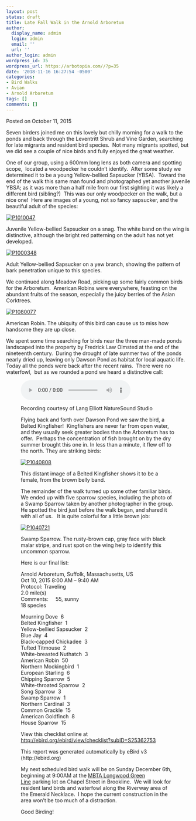 ```yaml
---
layout: post
status: draft
title: Late Fall Walk in the Arnold Arboretum
author:
  display_name: admin
  login: admin
  email: ''
  url: ''
author_login: admin
wordpress_id: 35
wordpress_url: https://arbotopia.com//?p=35
date: '2018-11-16 16:27:54 -0500'
categories:
- Bird Walks
- Avian
- Arnold Arboretum
tags: []
comments: []
---
```




<p>Posted on October 11, 2015</a></p>





<p>Seven birders joined me on this lovely but chilly morning for a walk to the ponds and back through the Leventritt Shrub and Vine Garden, searching for late migrants and resident bird species.&nbsp; Not many migrants spotted, but we did see a couple of nice birds and fully enjoyed the great weather.</p>





<p>One of our group, using a 600mm long lens as both camera and spotting scope,&nbsp; located a woodpecker he couldn&rsquo;t identify.&nbsp; After some study we determined it to be a young Yellow-bellied Sapsucker (YBSA).&nbsp; Toward the end of the walk this same man found and photographed yet another juvenile YBSA; as it was more than a half mile from our first sighting it was likely a different bird (sibling?)&nbsp; This was our only woodpecker on the walk, but a nice one!&nbsp; Here are images of a young, not so fancy sapsucker, and the beautiful adult of the species:</p>


<p><!-- wp:image {"id":1125,"linkDestination":"custom"} --></p>
 <a href="https://web.archive.org/web/20160126152734/http://www.arbotopia.com/wp-content/uploads/2015/10/P1010047.jpg"><img src="https://web.archive.org/web/20160126152734im_/http://www.arbotopia.com/wp-content/uploads/2015/10/P1010047.jpg" alt="P1010047" class="wp-image-1125"/></a> 





<p>Juvenile Yellow-bellied Sapsucker on a snag. The white band on the wing is distinctive, although the bright red patterning on the adult has not yet developed.</p>


<p><!-- wp:image {"id":1126,"linkDestination":"custom"} --></p>
 <a href="https://web.archive.org/web/20160126152734/http://www.arbotopia.com/wp-content/uploads/2015/10/P1000348.jpg"><img src="https://web.archive.org/web/20160126152734im_/http://www.arbotopia.com/wp-content/uploads/2015/10/P1000348.jpg" alt="P1000348" class="wp-image-1126"/></a> 





<p>Adult Yellow-bellied Sapsucker on a yew branch, showing the pattern of bark penetration unique to this species.</p>





<p>We continued along Meadow Road, picking up some fairly common birds for the Arboretum.&nbsp; American Robins were everywhere, feasting on the abundant fruits of the season, especially the juicy berries of the Asian Corktrees.</p>


<p><!-- wp:image {"id":1127,"linkDestination":"custom"} --></p>
 <a href="https://web.archive.org/web/20160126152734/http://www.arbotopia.com/wp-content/uploads/2015/10/P1080077.jpg"><img src="https://web.archive.org/web/20160126152734im_/http://www.arbotopia.com/wp-content/uploads/2015/10/P1080077.jpg" alt="P1080077" class="wp-image-1127"/></a> 





<p>American Robin. The ubiquity of this bird can cause us to miss how handsome they are up close.</p>





<p>We spent some time searching for birds near the three man-made ponds landscaped into the property by Fredrick Law Olmsted at the end of the nineteenth century.&nbsp; During the drought of late summer two of the ponds nearly dried up, leaving only Dawson Pond as habitat for local aquatic life. Today all the ponds were back after the recent rains.&nbsp; There were no waterfowl,&nbsp; but as we rounded a pond we heard a distinctive call:</p>


<p><!-- wp:audio {"id":314} --></p>
<figure class="wp-block-audio"><audio controls src="/images/2018/11/2-28-Belted-Kingfisher.wav"></audio> 
<p><!-- /wp:audio --></p>



<p>Recording courtesy of Lang Elliott NatureSound Studio</p>





<p>Flying back and forth over Dawson Pond we saw the bird, a Belted Kingfisher!&nbsp; Kingfishers are never far from open water, and they usually seek greater bodies than the Arboretum has to offer.&nbsp; Perhaps the concentration of fish brought on by the dry summer brought this one in. In less than a minute, it flew off to the north. They are striking birds:</p>


<p><!-- wp:image {"id":1128,"linkDestination":"custom"} --></p>
 <a href="https://web.archive.org/web/20160126152734/http://www.arbotopia.com/wp-content/uploads/2015/10/P1040808.jpg"><img src="https://web.archive.org/web/20160126152734im_/http://www.arbotopia.com/wp-content/uploads/2015/10/P1040808.jpg" alt="P1040808" class="wp-image-1128"/></a> 





<p>This distant image of a Belted Kingfisher shows it to be a female, from the brown belly band.</p>





<p>The remainder of the walk turned up some other familiar birds.&nbsp; We ended up with five sparrow species, including the photo of a Swamp Sparrow taken by another photographer in the group. He spotted the bird just before the walk began, and shared it with all of us.&nbsp;&nbsp; It is quite colorful for a little brown job:</p>


<p><!-- wp:image {"id":1129,"linkDestination":"custom"} --></p>
 <a href="https://web.archive.org/web/20160126152734/http://www.arbotopia.com/wp-content/uploads/2015/10/P1040721.jpg"><img src="https://web.archive.org/web/20160126152734im_/http://www.arbotopia.com/wp-content/uploads/2015/10/P1040721.jpg" alt="P1040721" class="wp-image-1129"/></a> 





<p>Swamp Sparrow. The rusty-brown cap, gray face with black malar stripe, and rust spot on the wing help to identify this uncommon sparrow.</p>





<p>Here is our final list:</p>





<p>Arnold Arboretum, Suffolk, Massachusetts, US<br>Oct 10, 2015 8:00 AM &ndash; 9:40 AM<br>Protocol: Traveling<br>2.0 mile(s)<br>Comments:&nbsp;&nbsp;&nbsp;&nbsp; 55, sunny<br>18 species</p>





<p>Mourning Dove&nbsp; 6<br>Belted Kingfisher&nbsp; 1<br>Yellow-bellied Sapsucker&nbsp; 2<br>Blue Jay&nbsp; 4<br>Black-capped Chickadee&nbsp; 3<br>Tufted Titmouse&nbsp; 2<br>White-breasted Nuthatch&nbsp; 3<br>American Robin&nbsp; 50<br>Northern Mockingbird&nbsp; 1<br>European Starling&nbsp; 6<br>Chipping Sparrow&nbsp; 5<br>White-throated Sparrow&nbsp; 2<br>Song Sparrow&nbsp; 3<br>Swamp Sparrow&nbsp; 1<br>Northern Cardinal&nbsp; 3<br>Common Grackle&nbsp; 15<br>American Goldfinch&nbsp; 8<br>House Sparrow&nbsp; 15</p>





<p>View this checklist online at <a href="https://ebird.org/view/checklist/S25362753">http://ebird.org/ebird/view/checklist?subID=S25362753</a></p>





<p>This report was generated automatically by eBird v3 (http://ebird.org)</p>





<p>My next scheduled bird walk will be on Sunday December&nbsp;6th, beginning at 9:00AM at the&nbsp;<a href="https://web.archive.org/web/20160126152734/https://www.google.com/maps/place/Longwood/@42.3414463,-71.1097493,17.93z/data=!4m7!1m4!3m3!1s0x89e379905a07dc3d:0xdf3aebc9a456d9eb!2sRiverway!3b1!3m1!1s0x89e37992be5ab19f:0xe4a4c144aa5ea6e7">MBTA Longwood Green Line</a>&nbsp;parking lot on Chapel Street in Brookline.&nbsp; We will look for resident land birds and waterfowl along the Riverway area of the Emerald Necklace.&nbsp; I hope the current construction in the area won&rsquo;t be too much of a distraction.</p>





<p>Good Birding!<br></p>


